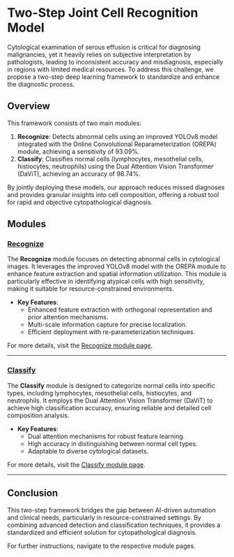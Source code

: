 # Two-Step Joint Cell Recognition Model

Cytological examination of serous effusion is critical for diagnosing malignancies, yet it heavily relies on subjective interpretation by pathologists, leading to inconsistent accuracy and misdiagnosis, especially in regions with limited medical resources. To address this challenge, we propose a two-step deep learning framework to standardize and enhance the diagnostic process.

## Overview

This framework consists of two main modules:

1. **Recognize**: Detects abnormal cells using an improved YOLOv8 model integrated with the Online Convolutional Reparameterization (OREPA) module, achieving a sensitivity of 93.09%.
2. **Classify**: Classifies normal cells (lymphocytes, mesothelial cells, histiocytes, neutrophils) using the Dual Attention Vision Transformer (DaViT), achieving an accuracy of 98.74%.

By jointly deploying these models, our approach reduces missed diagnoses and provides granular insights into cell composition, offering a robust tool for rapid and objective cytopathological diagnosis.

## Modules

### [Recognize](./Recognize/README.md)
The **Recognize** module focuses on detecting abnormal cells in cytological images. It leverages the improved YOLOv8 model with the OREPA module to enhance feature extraction and spatial information utilization. This module is particularly effective in identifying atypical cells with high sensitivity, making it suitable for resource-constrained environments.

- **Key Features**:
  - Enhanced feature extraction with orthogonal representation and prior attention mechanisms.
  - Multi-scale information capture for precise localization.
  - Efficient deployment with re-parameterization techniques.

For more details, visit the [Recognize module page](./Recognize/Improvement_Effects.md).

---

### [Classify](./Classify/README.md)
The **Classify** module is designed to categorize normal cells into specific types, including lymphocytes, mesothelial cells, histiocytes, and neutrophils. It employs the Dual Attention Vision Transformer (DaViT) to achieve high classification accuracy, ensuring reliable and detailed cell composition analysis.

- **Key Features**:
  - Dual attention mechanisms for robust feature learning.
  - High accuracy in distinguishing between normal cell types.
  - Adaptable to diverse cytological datasets.

For more details, visit the [Classify module page](./Classify/README.md).

---

## Conclusion

This two-step framework bridges the gap between AI-driven automation and clinical needs, particularly in resource-constrained settings. By combining advanced detection and classification techniques, it provides a standardized and efficient solution for cytopathological diagnosis.

For further instructions, navigate to the respective module pages.
